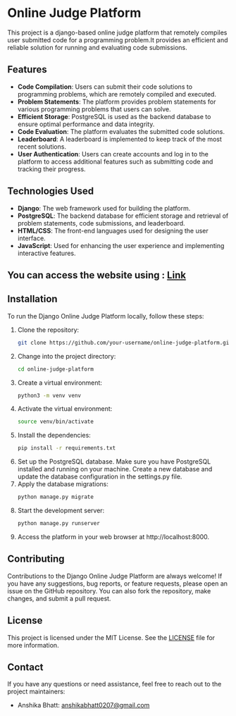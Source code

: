 # Online Judge Platform
This project is a django-based online judge platform that remotely compiles user submitted code for a programming problem.It provides an efficient and reliable solution for running and evaluating code submissions.

## Features
* **Code Compilation**: Users can submit their code solutions to programming problems, which are remotely compiled and executed.
* **Problem Statements**: The platform provides problem statements for various programming problems that users can solve.
* **Efficient Storage**: PostgreSQL is used as the backend database to ensure optimal performance and data integrity.
* **Code Evaluation**: The platform evaluates the submitted code solutions.
* **Leaderboard**: A leaderboard is implemented to keep track of the most recent solutions.
* **User Authentication**: Users can create accounts and log in to the platform to access additional features such as submitting code and tracking their progress.

## Technologies Used
* **Django**: The web framework used for building the platform.
* **PostgreSQL**: The backend database for efficient storage and retrieval of problem statements, code submissions, and leaderboard.
* **HTML/CSS**: The front-end languages used for designing the user interface.
* **JavaScript**: Used for enhancing the user experience and implementing interactive features.

## You can access the website using : [Link](https://oj-project-6knd.vercel.app/judge/)

## Installation
To run the Django Online Judge Platform locally, follow these steps:

1. Clone the repository:
   ```bash
   git clone https://github.com/your-username/online-judge-platform.git

2. Change into the project directory:
   ```bash
   cd online-judge-platform

3. Create a virtual environment:
   ```bash
   python3 -m venv venv

4. Activate the virtual environment:
   ```bash
   source venv/bin/activate

5. Install the dependencies:
   ```bash
   pip install -r requirements.txt

6. Set up the PostgreSQL database. Make sure you have PostgreSQL installed and running on your machine. Create a new database and update the database configuration in the settings.py file.
7. Apply the database migrations:
   ```bash
   python manage.py migrate

8. Start the development server:
   ```bash
   python manage.py runserver

9. Access the platform in your web browser at http://localhost:8000.


## Contributing

Contributions to the Django Online Judge Platform are always welcome! If you have any suggestions, bug reports, or feature requests, please open an issue on the GitHub repository. You can also fork the repository, make changes, and submit a pull request.

## License

This project is licensed under the MIT License. See the [LICENSE](LICENSE) file for more information.

## Contact

If you have any questions or need assistance, feel free to reach out to the project maintainers:

- Anshika Bhatt: anshikabhatt0207@gmail.com


